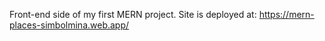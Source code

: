 Front-end side of my first MERN project. Site is deployed at: https://mern-places-simbolmina.web.app/
